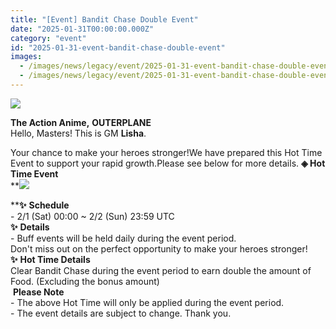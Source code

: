 ```yaml
---
title: "[Event] Bandit Chase Double Event"
date: "2025-01-31T00:00:00.000Z"
category: "event"
id: "2025-01-31-event-bandit-chase-double-event"
images:
  - /images/news/legacy/event/2025-01-31-event-bandit-chase-double-event/6c42148b8c1d4cabad33dfc28815213e.webp
  - /images/news/legacy/event/2025-01-31-event-bandit-chase-double-event/8c0714c660d941ec8e9a4837af096290.webp
---
```


![](/images/news/legacy/event/2025-01-31-event-bandit-chase-double-event/6c42148b8c1d4cabad33dfc28815213e.webp)  

**The Action Anime,** **OUTERPLANE**  
Hello, Masters! This is GM **Lisha**.  
  
Your chance to make your heroes stronger!We have prepared this Hot Time Event to support your rapid growth.Please see below for more details. **◈ Hot Time Event**  
**![](/images/news/legacy/event/2025-01-31-event-bandit-chase-double-event/8c0714c660d941ec8e9a4837af096290.webp)  
  
****✨** **Schedule**  
\- 2/1 (Sat) 00:00 ~ 2/2 (Sun) 23:59 UTC  
**✨** **Details**  
\- Buff events will be held daily during the event period.  
Don't miss out on the perfect opportunity to make your heroes stronger!**✨** **Hot Time Details**  
Clear Bandit Chase during the event period to earn double the amount of Food. (Excluding the bonus amount)  
 **Please Note**  
\- The above Hot Time will only be applied during the event period.  
\- The event details are subject to change. Thank you.
